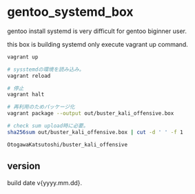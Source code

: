 # gentoo_systemd_box

gentoo install systemd is very difficult for gentoo biginner user.

this box is building systemd only execute vagrant up command.

```bash
vagrant up

# sysstemdの環境を読み込み。
vagrant reload

# 停止
vagrant halt

# 再利用のためパッケージ化
vagrant package --output out/buster_kali_offensive.box

# check sum upload時に必要。
sha256sum out/buster_kali_offensive.box | cut -d ' ' -f 1

OtogawaKatsutoshi/buster_kali_offensive

```

## version

build date v{yyyy.mm.dd}.

